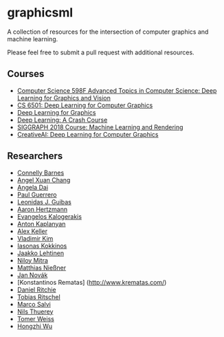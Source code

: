# graphicsml
A collection of resources for the intersection of computer graphics and machine learning.

Please feel free to submit a pull request with additional resources.

## Courses

* [Computer Science 598F Advanced Topics in Computer Science: Deep Learning for Graphics and Vision](https://www.cs.princeton.edu/courses/archive/spring17/cos598F/)
* [CS 6501: Deep Learning for Computer Graphics](http://www.connellybarnes.com/work/class/2016/deep_learning_graphics/)
* [Deep Learning for Graphics](http://geometry.cs.ucl.ac.uk/dl4g/)
* [Deep Learning: A Crash Course](https://www.youtube.com/watch?v=r0Ogt-q956I&t=1317s)
* [SIGGRAPH 2018 Course: Machine Learning and Rendering](https://sites.google.com/site/mlandrendering/)
* [CreativeAI: Deep Learning for Computer Graphics](https://geometry.cs.ucl.ac.uk/creativeai/)

## Researchers

* [Connelly Barnes](http://www.connellybarnes.com/work/)
* [Angel Xuan Chang](https://angelxuanchang.github.io/)
* [Angela Dai](http://graphics.stanford.edu/~adai/index.html)
* [Paul Guerrero](http://paulguerrero.net/)
* [Leonidas J. Guibas](https://geometry.stanford.edu/member/guibas/)
* [Aaron Hertzmann](https://www.dgp.toronto.edu/~hertzman/)
* [Evangelos Kalogerakis](https://people.cs.umass.edu/~kalo/)
* [Anton Kaplanyan](http://kaplanyan.com/)
* [Alex Keller](https://research.nvidia.com/person/alex-keller)
* [Vladimir Kim](http://www.vovakim.com/)
* [Iasonas Kokkinos](http://www0.cs.ucl.ac.uk/staff/I.Kokkinos/)
* [Jaakko Lehtinen](https://users.aalto.fi/~lehtinj7/)
* [Niloy Mitra](http://www0.cs.ucl.ac.uk/staff/n.mitra/)
* [Matthias Nießner](https://niessnerlab.org/members/matthias_niessner/profile.html)
* [Jan Novák](http://drz.disneyresearch.com/~jnovak/)
* [Konstantinos Rematas] (http://www.krematas.com/)
* [Daniel Ritchie](https://dritchie.github.io/)
* [Tobias Ritschel](http://www.homepages.ucl.ac.uk/~ucactri/)
* [Marco Salvi](https://research.nvidia.com/person/marco-salvi)
* [Nils Thuerey](https://ge.in.tum.de/about/n-thuerey/)
* [Tomer Weiss](http://web.cs.ucla.edu/~tweiss/)
* [Hongzhi Wu](http://www.cad.zju.edu.cn/home/hwu/)
